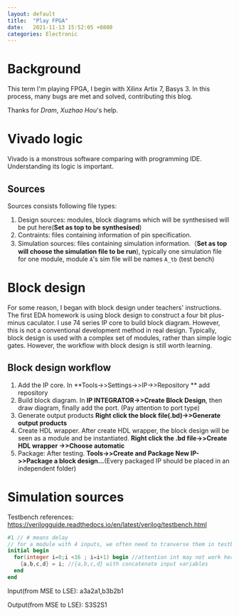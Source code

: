 ```yaml
---
layout: default
title:  "Play FPGA"
date:   2021-11-13 15:52:05 +0800
categories: Electronic
---
```


# Background

This term I'm playing FPGA, I begin with Xilinx Artix 7, Basys 3. In this process, many bugs are met and solved, contributing this blog.

Thanks for *Dram*, *Xuzhao Hou*'s help.



# Vivado logic

Vivado is a monstrous software comparing with programming IDE. Understanding its logic is important.

## Sources

Sources consists following  file types: 

1. Design sources: modules, block diagrams which will be synthesised will be put here(**Set as top to be synthesised**)
2. Contraints: files containing information of pin specification. 
3. Simulation sources: files containing simulation information.（**Set as top will choose the simulation file to be run**), typically one simulation file for one module, module `A`'s sim file will be names `A_tb` (test bench)









# Block design

For some reason, I began with block design under teachers' instructions. The first EDA homework is using block design to construct a four bit plus-minus caculator. I use 74 series IP core to build block diagram. However, this is not a conventional development method in real design. Typically, block design is used with a complex set of modules, rather than simple logic gates. However, the workflow with block design is still worth learning.

## Block design workflow

1. Add the IP core. In **Tools->>Settings->>IP->>Repository ** add repository 
2. Build block diagram. In **IP INTEGRATOR->>Create Block Design**, then draw diagram, finally add the port. (Pay attention to port type)
3. Generate output products **Right click the block file(.bd)->>Generate output products**
4. Create HDL wrapper. After create HDL wrapper, the block design will be seen as a module and be instantiated. **Right click the .bd file->>Create HDL wrapper ->>Choose automatic**
4. Package: After testing. **Tools->>Create and Package New IP->>Package a block design...**(Every packaged IP should be placed in an independent folder)



# Simulation sources 

Testbench references: https://verilogguide.readthedocs.io/en/latest/verilog/testbench.html

```verilog
#1 // # means delay
// for a module with 4 inputs, we often need to tranverse them in testbench
initial begin
  for(integer i=0;i <16 ; i=i+1) begin //attention int may not work here
    {a,b,c,d} = i; //{a,b,c,d} with concatenate input variables
  end
end
```







Input(from MSE to LSE): a3a2a1,b3b2b1

Output(from MSE to LSE): S3S2S1 
